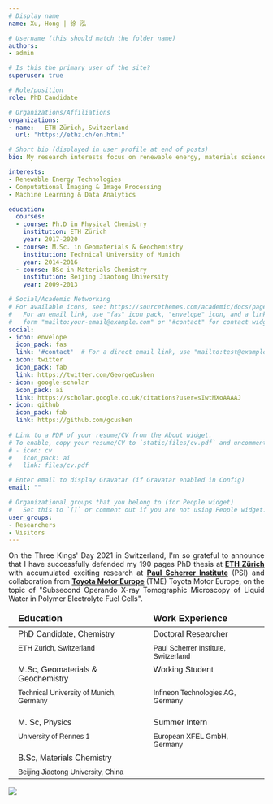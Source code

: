 ```yaml
---
# Display name
name: Xu, Hong | 徐 泓

# Username (this should match the folder name)
authors:
- admin

# Is this the primary user of the site?
superuser: true

# Role/position
role: PhD Candidate     

# Organizations/Affiliations
organizations:
- name:   ETH Zürich, Switzerland
  url: "https://ethz.ch/en.html"

# Short bio (displayed in user profile at end of posts)
bio: My research interests focus on renewable energy, materials science, computational imaging and data science.

interests:
- Renewable Energy Technologies
- Computational Imaging & Image Processing
- Machine Learning & Data Analytics

education:
  courses:
  - course: Ph.D in Physical Chemistry
    institution: ETH Zürich
    year: 2017-2020
  - course: M.Sc. in Geomaterials & Geochemistry
    institution: Technical University of Munich
    year: 2014-2016
  - course: BSc in Materials Chemistry
    institution: Beijing Jiaotong University
    year: 2009-2013

# Social/Academic Networking
# For available icons, see: https://sourcethemes.com/academic/docs/page-builder/#icons
#   For an email link, use "fas" icon pack, "envelope" icon, and a link in the
#   form "mailto:your-email@example.com" or "#contact" for contact widget.
social:
- icon: envelope
  icon_pack: fas
  link: '#contact'  # For a direct email link, use "mailto:test@example.org".
- icon: twitter
  icon_pack: fab
  link: https://twitter.com/GeorgeCushen
- icon: google-scholar
  icon_pack: ai
  link: https://scholar.google.co.uk/citations?user=sIwtMXoAAAAJ
- icon: github
  icon_pack: fab
  link: https://github.com/gcushen
  
# Link to a PDF of your resume/CV from the About widget.
# To enable, copy your resume/CV to `static/files/cv.pdf` and uncomment the lines below.
# - icon: cv
#   icon_pack: ai
#   link: files/cv.pdf

# Enter email to display Gravatar (if Gravatar enabled in Config)
email: ""

# Organizational groups that you belong to (for People widget)
#   Set this to `[]` or comment out if you are not using People widget.
user_groups:
- Researchers
- Visitors
---
```

<p  align="justify"> On the Three Kings' Day 2021 in Switzerland, I'm so grateful to announce that I have successfully defended my 190 pages PhD thesis at <strong><a href="https://ethz.ch/en.html" target="_blank">ETH Zürich</a></strong> with accumulated exciting research at  <strong><a href="https://www.psi.ch/en" target="_blank">Paul Scherrer Institute</a></strong> (PSI) and collaboration from  <strong><a href="https://www.toyota-europe.com/" target="_blank">Toyota Motor Europe</a></strong> (TME) Toyota Motor Europe, on the topic of "Subsecond Operando X-ray Tomographic Microscopy of Liquid Water in Polymer Electrolyte Fuel Cells".</p> 

<style type="text/css">
.tg  {border:none;border-collapse:collapse;border-spacing:0;}
.tg td{border-style:solid;border-width:0px;font-family:Arial, sans-serif;font-size:14px;overflow:hidden;
  padding:5px 19px;word-break:normal;}
.tg th{border-style:solid;border-width:0px;font-family:Arial, sans-serif;font-size:14px;font-weight:normal;
  overflow:hidden;padding:5px 19px;word-break:normal;}
.tg .tg-x5q1{font-size:16px;text-align:left;vertical-align:top}
.tg .tg-pe1m{font-size:18px;font-weight:bold;text-align:left;vertical-align:top}
.tg .tg-0lax{text-align:left;vertical-align:top}
</style>
<table class="tg">
<thead>
  <tr>
    <th class="tg-pe1m">Education</th>
    <th class="tg-pe1m">Work Experience</th>
  </tr>
</thead>
<tbody>
  <tr>
    <td class="tg-x5q1">PhD Candidate, Chemistry</td>
    <td class="tg-x5q1">Doctoral Researcher</td>
  </tr>
  <tr>
    <td class="tg-0lax">ETH Zurich, Switzerland<br>&nbsp;&nbsp;</td>
    <td class="tg-0lax">Paul Scherrer Institute, Switzerland<br></td>
  </tr>
  <tr>
    <td class="tg-x5q1">M.Sc, Geomaterials &amp; Geochemistry</td>
    <td class="tg-x5q1">Working Student</td>
  </tr>
  <tr>
    <td class="tg-0lax">Technical University of Munich, Germany<br>&nbsp;&nbsp;</td>
    <td class="tg-0lax">Infineon Technologies AG, Germany</td>
  </tr>
  <tr>
    <td class="tg-x5q1">M. Sc, Physics</td>
    <td class="tg-x5q1">Summer Intern<br></td>
  </tr>
  <tr>
    <td class="tg-0lax">University of Rennes 1<br>&nbsp;&nbsp;</td>
    <td class="tg-0lax">European XFEL GmbH, Germany</td>
  </tr>
  <tr>
    <td class="tg-x5q1">B.Sc, Materials Chemistry</td>
    <td class="tg-x5q1"></td>
  </tr>
  <tr>
    <td class="tg-0lax">Beijing Jiaotong University, China</td>
    <td class="tg-0lax"></td>
  </tr>
</tbody>
</table>




<!-- <p  align="justify">Grown up in the middle east of China in a small acqua town by the Yangtze River, I was a little boy who was luckily gifted with abundant curiosities towards the grand world. After 4 years of bachelor studies in Beijing, I started my "Journey to the West" at 20 years old in 2014. With great memories left in Rennes, France and Munich, Germany for my master studies under Erasmus Mundus MaMaSELF program, I luckily joined ETH as a PhD student in 2016. It is an once-in-a-life-time experience, that shaped my mind, life and future.

AQG -> PEK -> CDG -> HAM -> MUC -> ZRH ✈ ?-->

<a href="https://info.flagcounter.com/D897"><img src="https://s01.flagcounter.com/count/D897/bg_F7F7F7/txt_404040/border_F7F7F7/columns_8/maxflags_16/viewers_3/labels_0/pageviews_1/flags_0/percent_0/" border="0" align="middle"></a>
